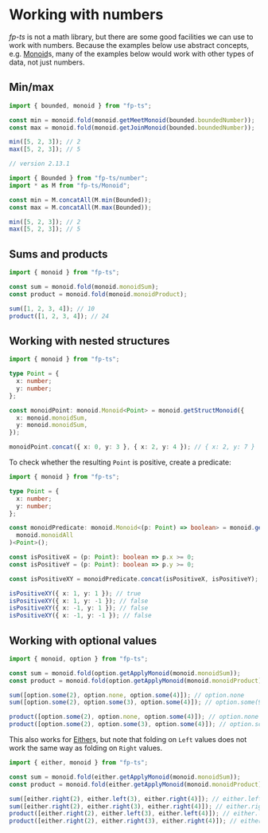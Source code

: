 # Working with numbers

_fp-ts_ is not a math library, but there are some good facilities we can use to work with numbers. Because the examples below use abstract concepts, e.g. [Monoid](https://gcanti.github.io/fp-ts/modules/Monoid.ts)s, many of the examples below would work with other types of data, not just numbers.

## Min/max

```ts
import { bounded, monoid } from "fp-ts";

const min = monoid.fold(monoid.getMeetMonoid(bounded.boundedNumber));
const max = monoid.fold(monoid.getJoinMonoid(bounded.boundedNumber));

min([5, 2, 3]); // 2
max([5, 2, 3]); // 5

// version 2.13.1

import { Bounded } from "fp-ts/number";
import * as M from "fp-ts/Monoid";

const min = M.concatAll(M.min(Bounded));
const max = M.concatAll(M.max(Bounded));

min([5, 2, 3]); // 2
max([5, 2, 3]); // 5
```

## Sums and products

```ts
import { monoid } from "fp-ts";

const sum = monoid.fold(monoid.monoidSum);
const product = monoid.fold(monoid.monoidProduct);

sum([1, 2, 3, 4]); // 10
product([1, 2, 3, 4]); // 24
```

## Working with nested structures

```ts
import { monoid } from "fp-ts";

type Point = {
  x: number;
  y: number;
};

const monoidPoint: monoid.Monoid<Point> = monoid.getStructMonoid({
  x: monoid.monoidSum,
  y: monoid.monoidSum,
});

monoidPoint.concat({ x: 0, y: 3 }, { x: 2, y: 4 }); // { x: 2, y: 7 }
```

To check whether the resulting `Point` is positive, create a predicate:

```ts
import { monoid } from "fp-ts";

type Point = {
  x: number;
  y: number;
};

const monoidPredicate: monoid.Monoid<(p: Point) => boolean> = monoid.getFunctionMonoid(
  monoid.monoidAll
)<Point>();

const isPositiveX = (p: Point): boolean => p.x >= 0;
const isPositiveY = (p: Point): boolean => p.y >= 0;

const isPositiveXY = monoidPredicate.concat(isPositiveX, isPositiveY);

isPositiveXY({ x: 1, y: 1 }); // true
isPositiveXY({ x: 1, y: -1 }); // false
isPositiveXY({ x: -1, y: 1 }); // false
isPositiveXY({ x: -1, y: -1 }); // false
```

## Working with optional values

```ts
import { monoid, option } from "fp-ts";

const sum = monoid.fold(option.getApplyMonoid(monoid.monoidSum));
const product = monoid.fold(option.getApplyMonoid(monoid.monoidProduct));

sum([option.some(2), option.none, option.some(4)]); // option.none
sum([option.some(2), option.some(3), option.some(4)]); // option.some(9)

product([option.some(2), option.none, option.some(4)]); // option.none
product([option.some(2), option.some(3), option.some(4)]); // option.some(24)
```

This also works for [Either](https://gcanti.github.io/fp-ts/modules/Either.ts)s, but note that folding on `Left` values does not work the same way as folding on `Right` values.

```ts
import { either, monoid } from "fp-ts";

const sum = monoid.fold(either.getApplyMonoid(monoid.monoidSum));
const product = monoid.fold(either.getApplyMonoid(monoid.monoidProduct));

sum([either.right(2), either.left(3), either.right(4)]); // either.left(3)
sum([either.right(2), either.right(3), either.right(4)]); // either.right(9)
product([either.right(2), either.left(3), either.left(4)]); // either.left(3) <- it's the first either.left value
product([either.right(2), either.right(3), either.right(4)]); // either.right(24)
```
